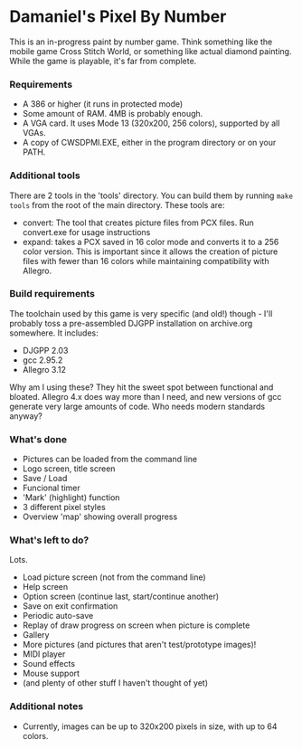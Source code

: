 # Damaniel's Pixel By Number

This is an in-progress paint by number game.  Think something like the mobile 
game Cross Stitch World, or something like actual diamond painting.  While the
game is playable, it's far from complete.  

### Requirements

- A 386 or higher (it runs in protected mode)
- Some amount of RAM.  4MB is probably enough.  
- A VGA card.  It uses Mode 13 (320x200, 256 colors), supported by all VGAs.
- A copy of CWSDPMI.EXE, either in the program directory or on your PATH.

### Additional tools

There are 2 tools in the 'tools' directory.  You can build them by running 
`make tools` from the root of the main directory.  These tools are:

- convert: The tool that creates picture files from PCX files.  Run convert.exe
           for usage instructions
- expand: takes a PCX saved in 16 color mode and converts it to a 256 color
          version.  This is important since it allows the creation of picture
          files with fewer than 16 colors while maintaining compatibility with
          Allegro.

### Build requirements

The toolchain used by this game is very specific (and old!) though - I'll 
probably toss a pre-assembled DJGPP installation on archive.org somewhere.  It 
includes:

- DJGPP 2.03
- gcc 2.95.2
- Allegro 3.12

Why am I using these?  They hit the sweet spot between functional and bloated.
Allegro 4.x does way more than I need, and new versions of gcc generate very 
large amounts of code.  Who needs modern standards anyway?

### What's done

- Pictures can be loaded from the command line
- Logo screen, title screen
- Save / Load
- Funcional timer
- 'Mark' (highlight) function
- 3 different pixel styles
- Overview 'map' showing overall progress

### What's left to do?

Lots.

- Load picture screen (not from the command line)
- Help screen
- Option screen (continue last, start/continue another)
- Save on exit confirmation
- Periodic auto-save
- Replay of draw progress on screen when picture is complete
- Gallery
- More pictures (and pictures that aren't test/prototype images)!
- MIDI player
- Sound effects
- Mouse support
- (and plenty of other stuff I haven't thought of yet)

### Additional notes
- Currently, images can be up to 320x200 pixels in size, with up to 64 colors.

